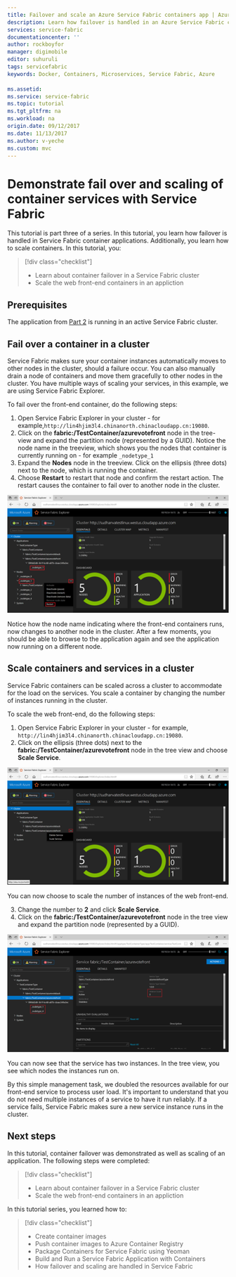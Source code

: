 ```yaml
---
title: Failover and scale an Azure Service Fabric containers app | Azure
description: Learn how failover is handled in an Azure Service Fabric containers application.  Also learn how to scale the containers and services running in a cluster.
services: service-fabric
documentationcenter: ''
author: rockboyfor
manager: digimobile
editor: suhuruli
tags: servicefabric
keywords: Docker, Containers, Microservices, Service Fabric, Azure

ms.assetid: 
ms.service: service-fabric
ms.topic: tutorial
ms.tgt_pltfrm: na
ms.workload: na
origin.date: 09/12/2017
ms.date: 11/13/2017
ms.author: v-yeche
ms.custom: mvc
---
```


# Demonstrate fail over and scaling of container services with Service Fabric

This tutorial is part three of a series. In this tutorial, you learn how failover is handled in Service Fabric container applications. Additionally, you learn how to scale containers. In this tutorial, you:

> [!div class="checklist"]
> * Learn about container failover in a Service Fabric cluster  
> * Scale the web front-end containers in an appliction

## Prerequisites
The application from [Part 2](service-fabric-tutorial-package-containers.md) is running in an active Service Fabric cluster.

## Fail over a container in a cluster
Service Fabric makes sure your container instances automatically moves to other nodes in the cluster, should a failure occur. You can also manually drain a node of containers and move them gracefully to other nodes in the cluster. You have multiple ways of scaling your services, in this example, we are using Service Fabric Explorer.

To fail over the front-end container, do the following steps:

1. Open Service Fabric Explorer in your cluster - for example,`http://lin4hjim3l4.chinanorth.chinacloudapp.cn:19080`.
2. Click on the **fabric:/TestContainer/azurevotefront** node in the tree-view and expand the partition node (represented by a GUID). Notice the node name in the treeview, which shows you the nodes that container is currently running on - for example `_nodetype_1`
3. Expand the **Nodes** node in the treeview. Click on the ellipsis (three dots) next to the node, which is running the container.
1. Choose **Restart** to restart that node and confirm the restart action. The restart causes the container to fail over to another node in the cluster.

![noderestart][noderestart]

Notice how the node name indicating where the front-end containers runs, now changes to another node in the cluster. After a few moments, you should be able to browse to the application again and see the application now running on a different node.

## Scale containers and services in a cluster
Service Fabric containers can be scaled across a cluster to accommodate for the load on the services. You scale a container by changing the number of instances running in the cluster.

To scale the web front-end, do the following steps:

1. Open Service Fabric Explorer in your cluster - for example, `http://lin4hjim3l4.chinanorth.chinacloudapp.cn:19080`.
2. Click on the ellipsis (three dots) next to the **fabric:/TestContainer/azurevotefront** node in the tree view and choose **Scale Service**.

![sfxscale][sfxscale]

You can now choose to scale the number of instances of the web front-end.

3. Change the number to **2** and click **Scale Service**.
4. Click on the **fabric:/TestContainer/azurevotefront** node in the tree view and expand the partition node (represented by a GUID).

![sfxscaledone][sfxscaledone]

You can now see that the service has two instances. In the tree view, you see which nodes the instances run on.

By this simple management task, we doubled the resources available for our front-end service to process user load. It's important to understand that you do not need multiple instances of a service to have it run reliably. If a service fails, Service Fabric makes sure a new service instance runs in the cluster.

## Next steps

In this tutorial, container failover was demonstrated as well as scaling of an application. The following steps were completed:

> [!div class="checklist"]
> * Learn about container failover in a Service Fabric cluster  
> * Scale the web front-end containers in an appliction

In this tutorial series, you learned how to: 
> [!div class="checklist"]
> * Create container images
> * Push container images to Azure Container Registry
> * Package Containers for Service Fabric using Yeoman
> * Build and Run a Service Fabric Application with Containers
> * How failover and scaling are handled in Service Fabric

[noderestart]: ./media/service-fabric-tutorial-containers-failover/containersfailovertutorialnoderestart.png
[sfxscale]: ./media/service-fabric-tutorial-containers-failover/containersfailovertutorialscale.png
[sfxscaledone]: ./media/service-fabric-tutorial-containers-failover/containersfailovertutorialscaledone.png

<!--Update_Description: new articles on service fabric containers failover-->